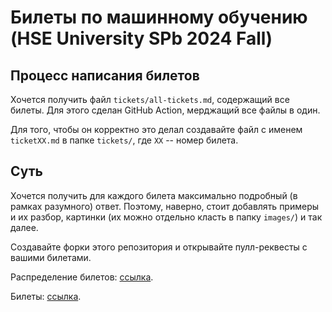 # Билеты по машинному обучению (HSE University SPb 2024 Fall)

## Процесс написания билетов

Хочется получить файл `tickets/all-tickets.md`, содержащий все билеты. Для этого сделан GitHub Action, мерджащий
все файлы в один.

Для того, чтобы он корректно это делал создавайте файл с именем `ticketXX.md` в папке `tickets/`, где `XX` -- номер
билета.

## Суть

Хочется получить для каждого билета максимально подробный (в рамках разумного) ответ. Поэтому, наверно, стоит добавлять
примеры и их разбор, картинки (их можно отдельно класть в папку `images/`) и так далее.

Создавайте форки этого репозитория и открывайте пулл-реквесты с вашими билетами.

Распределение билетов: [ссылка](https://docs.google.com/spreadsheets/d/1AR5GIJRIXUvSIakBy9xTuffrAXEhxEXKZawnvaI54sM/edit?gid=0#gid=0).

Билеты: [ссылка](https://docs.yandex.ru/docs/view?url=ya-disk-public%3A%2F%2FTce3Hg4R521%2FAeGvN14%2FuhhBJbYmfaf3PaCuY7embqZnn%2BiIO%2BBq00rZ5aTL40zE%2Bb3nCKLCVTJ%2BSInaOUvvHQ%3D%3D%3A%2F%D0%91%D0%B8%D0%BB%D0%B5%D1%82%D1%8B.pdf&name=%D0%91%D0%B8%D0%BB%D0%B5%D1%82%D1%8B.pdf&nosw=1).